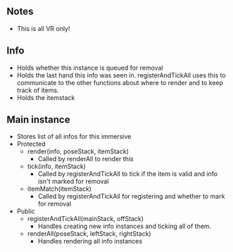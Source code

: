 ## Notes

- This is all VR only!

## Info

- Holds whether this instance is queued for removal
- Holds the last hand this info was seen in. registerAndTickAll uses this to communicate to the other functions about where to render and to keep track of items.
- Holds the itemstack

## Main instance

- Stores list of all infos for this immersive
- Protected
  - render(info, poseStack, itemStack)
    - Called by renderAll to render this
  - tick(info, itemStack)
    - Called by registerAndTickAll to tick if the item is valid and info isn't marked for removal
  - itemMatch(itemStack)
    - Called by registerAndTickAll for registering and whether to mark for removal
- Public
  - registerAndTickAll(mainStack, offStack)
    - Handles creating new info instances and ticking all of them.
  - renderAll(poseStack, leftStack, rightStack)
    - Handles rendering all info instances
